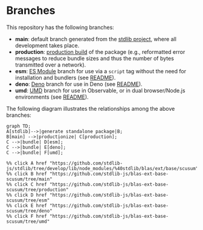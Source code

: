 <!--

@license Apache-2.0

Copyright (c) 2022 The Stdlib Authors.

Licensed under the Apache License, Version 2.0 (the "License");
you may not use this file except in compliance with the License.
You may obtain a copy of the License at

    http://www.apache.org/licenses/LICENSE-2.0

Unless required by applicable law or agreed to in writing, software
distributed under the License is distributed on an "AS IS" BASIS,
WITHOUT WARRANTIES OR CONDITIONS OF ANY KIND, either express or implied.
See the License for the specific language governing permissions and
limitations under the License.

-->

# Branches

This repository has the following branches:

-   **main**: default branch generated from the [stdlib project][stdlib-url], where all development takes place.
-   **production**: [production build][production-url] of the package (e.g., reformatted error messages to reduce bundle sizes and thus the number of bytes transmitted over a network).
-   **esm**: [ES Module][esm-url] branch for use via a `script` tag without the need for installation and bundlers (see [README][esm-readme]).
-   **deno**: [Deno][deno-url] branch for use in Deno (see [README][deno-readme]).
-   **umd**: [UMD][umd-url] branch for use in Observable, or in dual browser/Node.js environments (see [README][umd-readme]).

The following diagram illustrates the relationships among the above branches:

```mermaid
graph TD;
A[stdlib]-->|generate standalone package|B;
B[main] -->|productionize| C[production];
C -->|bundle| D[esm];
C -->|bundle| E[deno];
C -->|bundle| F[umd];

%% click A href "https://github.com/stdlib-js/stdlib/tree/develop/lib/node_modules/%40stdlib/blas/ext/base/scusum"
%% click B href "https://github.com/stdlib-js/blas-ext-base-scusum/tree/main"
%% click C href "https://github.com/stdlib-js/blas-ext-base-scusum/tree/production"
%% click D href "https://github.com/stdlib-js/blas-ext-base-scusum/tree/esm"
%% click E href "https://github.com/stdlib-js/blas-ext-base-scusum/tree/deno"
%% click F href "https://github.com/stdlib-js/blas-ext-base-scusum/tree/umd"
```

[stdlib-url]: https://github.com/stdlib-js/stdlib/tree/develop/lib/node_modules/%40stdlib/blas/ext/base/scusum
[production-url]: https://github.com/stdlib-js/blas-ext-base-scusum/tree/production
[deno-url]: https://github.com/stdlib-js/blas-ext-base-scusum/tree/deno
[deno-readme]: https://github.com/stdlib-js/blas-ext-base-scusum/blob/deno/README.md
[umd-url]: https://github.com/stdlib-js/blas-ext-base-scusum/tree/umd
[umd-readme]: https://github.com/stdlib-js/blas-ext-base-scusum/blob/umd/README.md
[esm-url]: https://github.com/stdlib-js/blas-ext-base-scusum/tree/esm
[esm-readme]: https://github.com/stdlib-js/blas-ext-base-scusum/blob/esm/README.md